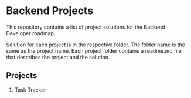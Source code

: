 # Backend Projects

This repository contains a list of project solutions for the Backend Developer roadmap.

Solution for each project is in the respective folder. The folder name is the same as the project name. Each project folder contains a readme.md file that describes the project and the solution.

## Projects

1.  Task Tracker
